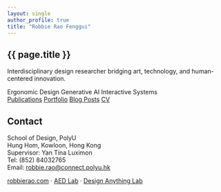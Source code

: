 ```yaml
---
layout: single
author_profile: true
title: "Robbie Rao Fenggui"
---
```


<link rel="stylesheet" href="/assets/css/home.css">

<div id="particles-js"></div>

<div id="head-container"></div>

<section class="hero">
  <h1>{{ page.title }}</h1>
  <p>Interdisciplinary design researcher bridging art, technology, and human-centered innovation.</p>
</section>

<section class="tags">
  <span class="tag">Ergonomic Design</span>
  <span class="tag">Generative AI</span>
  <span class="tag">Interactive Systems</span>
</section>

<section class="links">
    <a class="link-box" href="/publications/">Publications</a>
    <a class="link-box" href="/portfolio/">Portfolio</a>
    <a class="link-box" href="/year-archive/">Blog Posts</a>
    <a class="link-box" href="/cv/">CV</a>
</section>

<section class="contact">
  <h2>Contact</h2>
  <p>School of Design, PolyU<br>
     Hung Hom, Kowloon, Hong Kong<br>
     Supervisor: Yan Tina Luximon<br>
     Tel: (852) 84032765<br>
     Email: <a href="mailto:robbie.rao@connect.polyu.hk">robbie.rao@connect.polyu.hk</a></p>
  <p><a href="https://robbierao.com">robbierao.com</a> · <a href="https://sd.polyu.edu.hk/aedlab">AED Lab</a> · <a href="https://designanything.design">Design Anything Lab</a></p>
</section>

<script src="https://cdn.jsdelivr.net/npm/particles.js@2.0.0/particles.min.js"></script>
<script src="https://cdn.jsdelivr.net/npm/three@0.152.2/build/three.min.js"></script>
<script src="https://cdn.jsdelivr.net/npm/three@0.152.2/examples/js/loaders/OBJLoader.js"></script>
<script src="/assets/js/head.js"></script>
<script src="/assets/js/home.js"></script>
